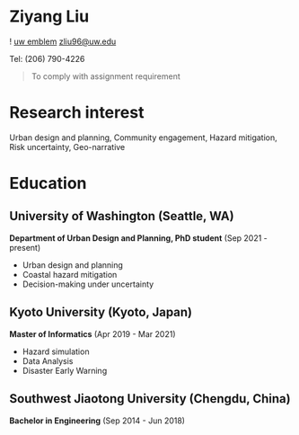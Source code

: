 # Ziyang Liu
  ! [uw emblem](/uw_emblem.png)
zliu96@uw.edu

Tel: (206) 790-4226
> To comply with assignment requirement

# Research interest

Urban design and planning, Community engagement, Hazard mitigation, Risk uncertainty, Geo-narrative

# Education

## University of Washington (Seattle, WA)



**Department of Urban Design and Planning, PhD student** (Sep 2021 - present)

- Urban design and planning
- Coastal hazard mitigation
- Decision-making under uncertainty

## Kyoto University (Kyoto, Japan)
**Master of Informatics** (Apr 2019 - Mar 2021)

- Hazard simulation
- Data Analysis
- Disaster Early Warning

## Southwest Jiaotong University (Chengdu, China)
**Bachelor in Engineering** (Sep 2014 - Jun 2018)




[University of Washington]: http://www.uw.edu
[Kyoto University]: http://www.kyoto-u.ac.jp
[Southwest Jiaotong University]: http://www.univ3.edu